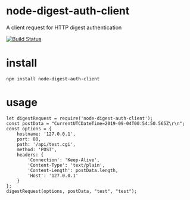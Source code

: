 # node-digest-auth-client
A client request for HTTP digest authentication

[![Build Status](https://travis-ci.org/bill0119/node-digest-auth-client.svg?branch=master)](https://travis-ci.org/bill0119/node-digest-auth-client)


# install
```
npm install node-digest-auth-client
```

# usage
```
let digestRequest = require('node-digest-auth-client');
const postData = "CurrentUTCDateTime=2019-09-04T00:54:50.565Z\r\n";
const options = {
	hostname: '127.0.0.1',
	port: 80,
	path: '/api/test.cgi',
	method: 'POST',
	headers: {
		'Connection': 'Keep-Alive',
		'Content-Type': 'text/plain',
		'Content-Length': postData.length,
		'Host': '127.0.0.1'
	}
};
digestRequest(options, postData, "test", "test");
```